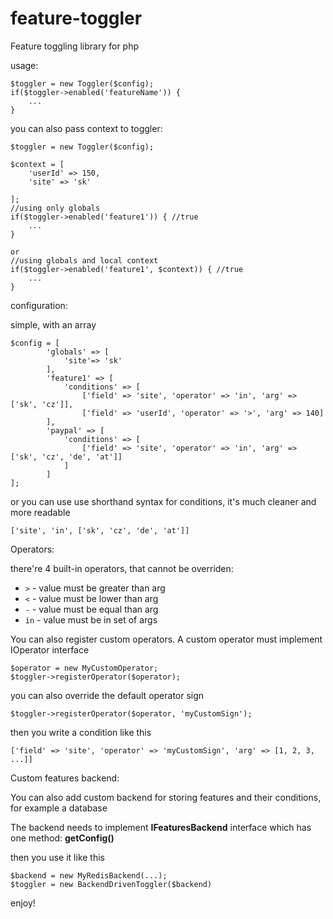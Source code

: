 feature-toggler
===============

Feature toggling library for php

usage:

````
$toggler = new Toggler($config);
if($toggler->enabled('featureName')) {
	...
}
````

you can also pass context to toggler:

````
$toggler = new Toggler($config);

$context = [
	'userId' => 150,
	'site' => 'sk'

];
//using only globals
if($toggler->enabled('feature1')) { //true
	...
}

or
//using globals and local context
if($toggler->enabled('feature1', $context)) { //true
	...
}
````

configuration:

simple, with an array

````
$config = [
		'globals' => [
			'site'=> 'sk'
		],
		'feature1' => [
			'conditions' => [
				['field' => 'site', 'operator' => 'in', 'arg' => ['sk', 'cz']],
				['field' => 'userId', 'operator' => '>', 'arg' => 140]
		],
		'paypal' => [
			'conditions' => [
				['field' => 'site', 'operator' => 'in', 'arg' => ['sk', 'cz', 'de', 'at']]
			]
		]
];
````

or you can use use shorthand syntax for conditions, it's much cleaner and more readable
````
['site', 'in', ['sk', 'cz', 'de', 'at']]
````

Operators:

there're 4 built-in operators, that cannot be overriden:

* `>` - value must be greater than arg
* `<` - value must be lower than arg
* `-` - value must be equal than arg
* `in` - value must be in set of args

You can also register custom operators. A custom operator must implement IOperator interface
````
$operator = new MyCustomOperator;
$toggler->registerOperator($operator);
````

you can also override the default operator sign

````
$toggler->registerOperator($operator, 'myCustomSign');
````

then you write a condition like this

````
['field' => 'site', 'operator' => 'myCustomSign', 'arg' => [1, 2, 3, ...]]
````

Custom features backend:

You can also add custom backend for storing features and their conditions, for example a database

The backend needs to implement **IFeaturesBackend** interface which has one method: **getConfig()**

then you use it like this

````
$backend = new MyRedisBackend(...);
$toggler = new BackendDrivenToggler($backend)
````

enjoy!
